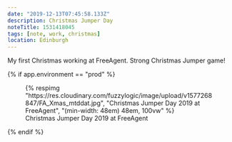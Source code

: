```yaml
---
date: "2019-12-13T07:45:58.133Z"
description: Christmas Jumper Day
noteTitle: 1531418045
tags: [note, work, christmas]
location: Edinburgh
---
```


My first Christmas working at FreeAgent. Strong Christmas Jumper game!

{% if app.environment == "prod" %}
<figure>
  {% respimg "https://res.cloudinary.com/fuzzylogic/image/upload/v1577268847/FA_Xmas_mtddat.jpg", "Christmas Jumper Day 2019 at FreeAgent", "(min-width: 48em) 48em, 100vw" %}
  <figcaption>Christmas Jumper Day 2019 at FreeAgent</figcaption>
</figure>
{% endif %}
